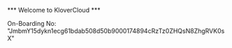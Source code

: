 *** Welcome to KloverCloud ***

On-Boarding No: &#34;JmbmY15dykn1ecg61bdab508d50b9000174894cRzTz0ZHQsN8ZhgRVK0sX&#34;
